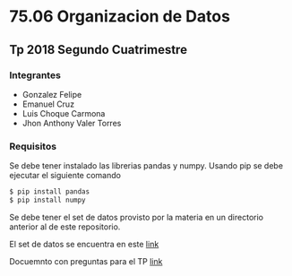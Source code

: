 # 75.06 Organizacion de Datos
## Tp 2018 Segundo Cuatrimestre 

### Integrantes
- Gonzalez Felipe
- Emanuel Cruz
- Luis Choque Carmona
- Jhon Anthony Valer Torres

### Requisitos

Se debe tener instalado las librerias pandas y numpy. Usando pip se debe ejecutar el siguiente comando

```sh
$ pip install pandas
$ pip install numpy
```

Se debe tener el set de datos provisto por la materia en un directorio anterior al de este repositorio.

El set de datos se encuentra en este [link](https://drive.google.com/file/d/1gUddcLLujjFfwZslypUv1LESTM6KiwJn/view)

Docuemnto con preguntas para el TP [link](https://docs.google.com/document/d/1dB4c1L8qZWZqD-67_gGIfgZ4bM8KucGH6xzGndS1e30/edit?usp=sharing)
